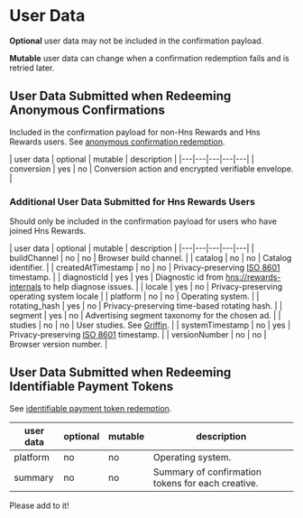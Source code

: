 # User Data

**Optional** user data may not be included in the confirmation payload.

**Mutable** user data can change when a confirmation redemption fails and is retried later.

## User Data Submitted when Redeeming Anonymous Confirmations

Included in the confirmation payload for non-Hns Rewards and Hns Rewards users. See [anonymous confirmation redemption](../tokens/redeem_confirmation/README.md).

| user data  | optional  | mutable  | description  |
|---|---|---|---|---|
| conversion  | yes  | no  | Conversion action and encrypted verifiable envelope.  |

### Additional User Data Submitted for Hns Rewards Users

Should only be included in the confirmation payload for users who have joined Hns Rewards.

| user data  | optional  | mutable  | description  |
|---|---|---|---|---|
| buildChannel  | no  | no  | Browser build channel.  |
| catalog  | no  | no  |  Catalog identifier.  |
| createdAtTimestamp  | no  | no  | Privacy-preserving [ISO 8601](https://en.wikipedia.org/wiki/ISO_8601) timestamp.  |
| diagnosticId  | yes  | yes  | Diagnostic id from [hns://rewards-internals](hns://rewards-internals) to help diagnose issues.  |
| locale  | yes  | no  | Privacy-preserving operating system locale  |
| platform  | no  | no  | Operating system.  |
| rotating_hash  | yes  | no  | Privacy-preserving time-based rotating hash.  |
| segment  | yes  | no  | Advertising segment taxonomy for the chosen ad.  |
| studies  | no  | no  | User studies. See [Griffin](https://github.com/hnsvn/hns-browser/wiki/Hns-Variations-(Griffin)).  |
| systemTimestamp  | no  | yes  | Privacy-preserving [ISO 8601](https://en.wikipedia.org/wiki/ISO_8601) timestamp.  |
| versionNumber  | no  | no  | Browser version number.  |

## User Data Submitted when Redeeming Identifiable Payment Tokens

See [identifiable payment token redemption](../tokens/redeem_payment_tokens/README.md).

| user data  | optional  | mutable  | description  |
|---|---|---|---|
| platform  | no  | no  | Operating system.  |
| summary  | no  | no  | Summary of confirmation tokens for each creative.  |

Please add to it!
